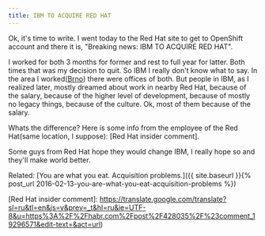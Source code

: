 ```yaml
---
title: IBM TO ACQUIRE RED HAT
---
```


Ok, it's time to write. I went today to the Red Hat site to get to OpenShift account and there it is, "Breaking news: IBM TO ACQUIRE RED HAT".

I worked for both 3 months for former and rest to full year for latter. Both times that was my decision to quit.
So IBM I really don't know what to say. In the area I worked([Brno](https://www.wikidata.org/wiki/Q14960)) there were offices of both. But people in IBM, as I realized later, mostly dreamed about work in nearby Red Hat, because of the salary, because of the higher level of development, because of mostly no legacy things, because of the culture. Ok, most of them because of the salary.  

Whats the difference? Here is some info from the employee of the Red Hat(same location, I suppose): [Red Hat insider comment].

Some guys from Red Hat hope they would change IBM, I really hope so and they'll make world better.

Related: [You are what you eat. Acquisition problems.]({{ site.baseurl }}{% post_url 2016-02-13-you-are-what-you-eat-acquisition-problems %})

[Red Hat insider comment]: https://translate.google.com/translate?sl=ru&tl=en&js=y&prev=_t&hl=ru&ie=UTF-8&u=https%3A%2F%2Fhabr.com%2Fpost%2F428035%2F%23comment_19296571&edit-text=&act=url)
